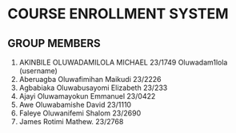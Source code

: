 # COURSE ENROLLMENT SYSTEM

## GROUP MEMBERS

1. AKINBILE OLUWADAMILOLA MICHAEL 23/1749 Oluwadam1lola (username)
2. Aberuagba Oluwafimihan Maikudi 23/2226
3. Agbabiaka Oluwabusayomi Elizabeth 23/233
5. Ajayi Oluwamayokun Emmanuel 23/0422
6. Awe Oluwabamishe David 23/1110
7. Faleye Oluwanifemi Shalom 23/2690
8. James Rotimi Mathew. 23/2768
